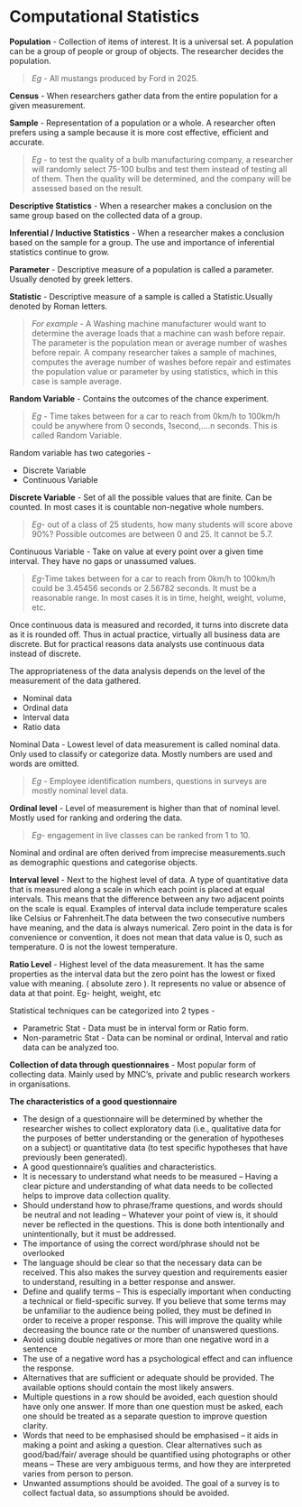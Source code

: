 # Computational Statistics

**Population** - Collection of items of interest. It is a universal set. A population can be a group of people or group of objects. The researcher decides the population. 

>*Eg* - All mustangs produced by Ford in 2025.

**Census** - When researchers gather data from the entire population for a given measurement. 

**Sample** - Representation of a population or a whole. A researcher often prefers using a sample because it is more cost effective, efficient and accurate. 

>*Eg* - to test the quality of a bulb manufacturing company, a researcher will randomly select 75-100 bulbs and test them instead of testing all of them. Then the quality will be determined, and the company will be assessed based on the result.

**Descriptive Statistics** - When a researcher makes a conclusion on the same group based on the collected data of a group. 

**Inferential / Inductive Statistics** -  When a researcher makes a conclusion based on the sample for a group. The use and importance of inferential statistics continue to grow. 

**Parameter** - Descriptive measure of a population is called a parameter. Usually denoted by greek letters.

**Statistic** - Descriptive measure of a sample is called a Statistic.Usually denoted by Roman letters.

>*For example* - A Washing machine manufacturer would want to determine the average loads that a machine can wash before repair. The parameter is the population mean or average number of washes before repair. 
A company researcher takes a sample of machines, computes the average number of washes before repair and estimates the population value or parameter by using statistics, which in this case is sample average.


**Random Variable** - Contains the outcomes of the chance experiment.


>*Eg* - Time takes between for a car to reach from 0km/h to 100km/h could be anywhere from 0 seconds, 1second,....n seconds. This is called Random Variable. 

Random variable has two categories - 

+ Discrete Variable
+ Continuous Variable 

**Discrete Variable** - Set of all the possible values that are finite. Can be counted. In most cases it is countable non-negative whole numbers. 
>*Eg*- out of a class of 25 students, how many students will score above 90%? Possible outcomes are between 0 and 25. It cannot be 5.7. 

Continuous Variable - Take on value at every point over a given time interval. They have no gaps or unassumed values.
>*Eg*-Time takes between for a car to reach from 0km/h to 100km/h could be 3.45456 seconds or 2.56782 seconds. It must be a reasonable range. In most cases it is in time, height, weight, volume, etc.

Once continuous data is measured and recorded, it turns into discrete data as it is rounded off. Thus in actual practice, virtually all business data are discrete. But for practical reasons data analysts use  continuous data instead of discrete.

The appropriateness of the data analysis depends on the level of the measurement of the data gathered.

+ Nominal data
+ Ordinal data
+ Interval data
+ Ratio data

Nominal Data - Lowest level of data measurement is called nominal data. Only used to classify or categorize data. Mostly numbers are used and words are omitted.
>*Eg* - Employee identification numbers, questions in surveys are mostly nominal level data.

**Ordinal level** - Level of measurement is higher than that of nominal level. Mostly used for ranking and ordering the data. 
>*Eg*- engagement in live classes can be ranked from 1 to 10. 

Nominal and ordinal are often derived from imprecise measurements.such as demographic questions and categorise objects. 

**Interval level** - Next to the highest level of data.  A type of quantitative data that is measured along a scale in which each point is placed at equal intervals. This means that the difference between any two adjacent points on the scale is equal. Examples of interval data include temperature scales like Celsius or Fahrenheit.The data between the two consecutive numbers have meaning, and the data is always numerical. Zero point in the data is for convenience or convention, it does not mean that data value is 0, such as temperature. 0 is not the lowest temperature.

**Ratio Level** - Highest level of the data measurement. It has the same properties as the interval data but the zero point has the lowest or fixed value with meaning. ( absolute zero ). It represents no value or absence of data at that point. Eg- height, weight, etc

Statistical techniques can be categorized into 2 types - 
+ Parametric Stat - Data must be in interval form or Ratio form.
+ Non-parametric Stat - Data can be nominal or ordinal, Interval and ratio data can be analyzed too.


**Collection of data through questionnaires** - Most popular form of collecting data. Mainly used by MNC’s, private and public research workers in organisations.

**The characteristics of a good questionnaire**
+ The design of a questionnaire will be determined by whether the researcher wishes to collect exploratory data (i.e., qualitative data for the purposes of better understanding or the generation of hypotheses on a subject) or quantitative data (to test specific hypotheses that have previously been generated).   
+ A good questionnaire’s qualities and characteristics.
+ It is necessary to understand what needs to be measured – Having a clear picture and understanding of what data needs to be collected helps to improve data collection quality.  
+ Should  understand  how  to phrase/frame  questions,  and  words  should  be neutral and not leading – Whatever your point of view is, it should never be reflected in the questions. This is done both intentionally and unintentionally, but it must be addressed.  
+ The importance of using the correct word/phrase should not be overlooked
+ The language should be clear so that the necessary data can be received. This also makes the survey question and requirements easier to understand, resulting in a better response and answer.  
+ Define  and  qualify  terms  –  This  is  especially  important  when  conducting a technical or field-specific survey. If you believe that some terms may be unfamiliar to the audience being polled, they must be defined in order to receive a proper response. This will improve the quality while decreasing the bounce rate or the number of unanswered questions.  
+ Avoid using double negatives or more than one negative word in a sentence
+ The use of a negative word has a psychological effect and can influence the response.  
+ Alternatives that are sufficient or adequate should be provided. The available options should contain the most likely answers.  
+ Multiple questions in a row should be avoided, each question should have only one answer. If more than one question must be asked, each one should be treated as a separate question to improve question clarity.   
+ Words that need to be emphasised should be emphasised – it aids in making a point and asking a question. Clear alternatives such as good/bad/fair/ average should be quantified using photographs or other means – These are very ambiguous terms, and how they are interpreted varies from person to person.
+ Unwanted assumptions should be avoided. The goal of a survey is to collect factual data, so assumptions should be avoided.



